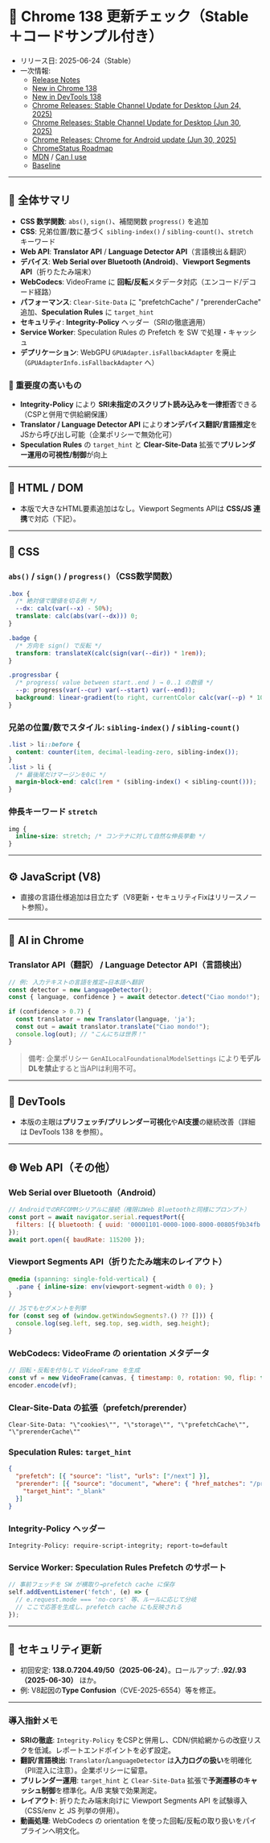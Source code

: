 # 🧭 Chrome 138 更新チェック（Stable＋コードサンプル付き）

- リリース日: 2025-06-24（Stable）
- 一次情報:
  - [Release Notes](https://developer.chrome.com/release-notes/138)
  - [New in Chrome 138](https://developer.chrome.com/blog/new-in-chrome-138)
  - [New in DevTools 138](https://developer.chrome.com/blog/new-in-devtools-138)
  - [Chrome Releases: Stable Channel Update for Desktop (Jun 24, 2025)](https://chromereleases.googleblog.com/2025/06/stable-channel-update-for-desktop_24.html)
  - [Chrome Releases: Stable Channel Update for Desktop (Jun 30, 2025)](https://chromereleases.googleblog.com/2025/06/stable-channel-update-for-desktop_30.html)
  - [Chrome Releases: Chrome for Android update (Jun 30, 2025)](https://chromereleases.googleblog.com/2025/06/)
  - [ChromeStatus Roadmap](https://chromestatus.com/roadmap)
  - [MDN](https://developer.mozilla.org/ja/docs/Web) / [Can I use](https://caniuse.com/)
  - [Baseline](https://web.dev/baseline?hl=ja)

---

## 🔹 全体サマリ
- **CSS 数学関数**: `abs()`, `sign()`、補間関数 `progress()` を追加
- **CSS**: 兄弟位置/数に基づく `sibling-index()` / `sibling-count()`、`stretch` キーワード
- **Web API**: **Translator API** / **Language Detector API**（言語検出＆翻訳）
- **デバイス**: **Web Serial over Bluetooth (Android)**、**Viewport Segments API**（折りたたみ端末）
- **WebCodecs**: VideoFrame に **回転/反転**メタデータ対応（エンコード/デコード経路）
- **パフォーマンス**: `Clear-Site-Data` に "prefetchCache" / "prerenderCache" 追加、**Speculation Rules** に `target_hint`
- **セキュリティ**: **Integrity-Policy** ヘッダー（SRIの徹底適用）
- **Service Worker**: Speculation Rules の Prefetch を SW で処理・キャッシュ
- **デプリケーション**: WebGPU `GPUAdapter.isFallbackAdapter` を廃止（`GPUAdapterInfo.isFallbackAdapter` へ）

### 🚨 重要度の高いもの
- **Integrity-Policy** により **SRI未指定のスクリプト読み込みを一律拒否**できる（CSPと併用で供給網保護）
- **Translator / Language Detector API** により**オンデバイス翻訳/言語推定**をJSから呼び出し可能（企業ポリシーで無効化可）
- **Speculation Rules** の `target_hint` と **Clear-Site-Data** 拡張で**プリレンダー運用の可視性/制御**が向上

---

## 🧩 HTML / DOM
- 本版で大きなHTML要素追加はなし。Viewport Segments APIは **CSS/JS 連携**で対応（下記）。

---

## 🎨 CSS
### `abs()` / `sign()` / `progress()`（CSS数学関数）
```css
.box {
  /* 絶対値で閾値を切る例 */
  --dx: calc(var(--x) - 50%);
  translate: calc(abs(var(--dx))) 0;
}

.badge {
  /* 方向を sign() で反転 */
  transform: translateX(calc(sign(var(--dir)) * 1rem));
}

.progressbar {
  /* progress( value between start..end ) → 0..1 の数値 */
  --p: progress(var(--cur) var(--start) var(--end));
  background: linear-gradient(to right, currentColor calc(var(--p) * 100%), #0000 0);
}
```

### 兄弟の位置/数でスタイル: `sibling-index()` / `sibling-count()`
```css
.list > li::before {
  content: counter(item, decimal-leading-zero, sibling-index());
}
.list > li {
  /* 最後尾だけマージンを0に */
  margin-block-end: calc(1rem * (sibling-index() < sibling-count()));
}
```

### 伸長キーワード `stretch`
```css
img {
  inline-size: stretch; /* コンテナに対して自然な伸長挙動 */
}
```

---

## ⚙️ JavaScript (V8)
- 直接の言語仕様追加は目立たず（V8更新・セキュリティFixはリリースノート参照）。

---

## 🧠 AI in Chrome
### Translator API（翻訳） / Language Detector API（言語検出）
```js
// 例: 入力テキストの言語を推定→日本語へ翻訳
const detector = new LanguageDetector();
const { language, confidence } = await detector.detect("Ciao mondo!");

if (confidence > 0.7) {
  const translator = new Translator(language, 'ja');
  const out = await translator.translate("Ciao mondo!");
  console.log(out); // "こんにちは世界！"
}
```
> 備考: 企業ポリシー `GenAILocalFoundationalModelSettings` により**モデルDLを禁止**すると当APIは利用不可。

---

## 🧰 DevTools
- 本版の主眼は**プリフェッチ/プリレンダー可視化**や**AI支援**の継続改善（詳細は DevTools 138 を参照）。

---

## 🌐 Web API（その他）
### Web Serial over Bluetooth（Android）
```js
// AndroidでのRFCOMMシリアルに接続（権限はWeb Bluetoothと同様にプロンプト）
const port = await navigator.serial.requestPort({
  filters: [{ bluetooth: { uuid: '00001101-0000-1000-8000-00805f9b34fb' } }]
});
await port.open({ baudRate: 115200 });
```

### Viewport Segments API（折りたたみ端末のレイアウト）
```css
@media (spanning: single-fold-vertical) {
  .pane { inline-size: env(viewport-segment-width 0 0); }
}
```
```js
// JSでもセグメントを列挙
for (const seg of (window.getWindowSegments?.() ?? [])) {
  console.log(seg.left, seg.top, seg.width, seg.height);
}
```

### WebCodecs: VideoFrame の orientation メタデータ
```js
// 回転・反転を付与して VideoFrame を生成
const vf = new VideoFrame(canvas, { timestamp: 0, rotation: 90, flip: true });
encoder.encode(vf);
```

### Clear-Site-Data の拡張（prefetch/prerender）
```http
Clear-Site-Data: "\"cookies\"", "\"storage\"", "\"prefetchCache\"", "\"prerenderCache\""
```

### Speculation Rules: `target_hint`
```json
{
  "prefetch": [{ "source": "list", "urls": ["/next"] }],
  "prerender": [{ "source": "document", "where": { "href_matches": "/product/.*" },
    "target_hint": "_blank"
  }]
}
```

### Integrity-Policy ヘッダー
```http
Integrity-Policy: require-script-integrity; report-to=default
```

### Service Worker: Speculation Rules Prefetch のサポート
```js
// 事前フェッチを SW が横取り→prefetch cache に保存
self.addEventListener('fetch', (e) => {
  // e.request.mode === 'no-cors' 等、ルールに応じて分岐
  // ここで応答を生成し、prefetch cache にも反映される
});
```

---

## 🧾 セキュリティ更新
- 初回安定: **138.0.7204.49/50（2025-06-24）**。ロールアップ: **.92/.93（2025-06-30）** ほか。
- 例: V8起因の**Type Confusion**（CVE-2025-6554）等を修正。

---

### 導入指針メモ
- **SRIの徹底**: `Integrity-Policy` をCSPと併用し、CDN/供給網からの改竄リスクを低減。レポートエンドポイントを必ず設定。
- **翻訳/言語検出**: `Translator`/`LanguageDetector` は**入力ログの扱い**を明確化（PII混入に注意）。企業ポリシーに留意。
- **プリレンダー運用**: `target_hint` と `Clear-Site-Data` 拡張で**予測遷移のキャッシュ制御**を標準化。A/B 実験で効果測定。
- **レイアウト**: 折りたたみ端末向けに Viewport Segments API を試験導入（CSS/env と JS 列挙の併用）。
- **動画処理**: WebCodecs の orientation を使った回転/反転の取り扱いをパイプラインへ明文化。
